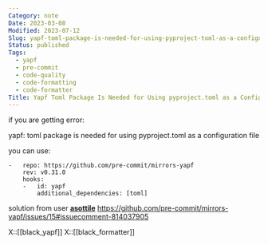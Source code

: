 ```yaml
---
Category: note
Date: 2023-03-08
Modified: 2023-07-12
Slug: yapf-toml-package-is-needed-for-using-pyproject-toml-as-a-configuration -file
Status: published
Tags:
  - yapf
  - pre-commit
  - code-quality
  - code-formatting
  - code-formatter
Title: Yapf Toml Package Is Needed for Using pyproject.toml as a Configuration File
---
```


if you are getting error:

yapf: toml package is needed for using pyproject.toml as a configuration file

you can use:

```
-   repo: https://github.com/pre-commit/mirrors-yapf
    rev: v0.31.0
    hooks:
    -   id: yapf
        additional_dependencies: [toml]
```

solution from user **[asottile](https://github.com/asottile)**
<https://github.com/pre-commit/mirrors-yapf/issues/15#issuecomment-814037905>

X::[[black_yapf]]
X::[[black_formatter]]
